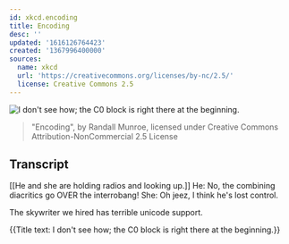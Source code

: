 ```yaml
---
id: xkcd.encoding
title: Encoding
desc: ''
updated: '1616126764423'
created: '1367996400000'
sources:
  name: xkcd
  url: 'https://creativecommons.org/licenses/by-nc/2.5/'
  license: Creative Commons 2.5
---
```

![I don't see how; the C0 block is right there at the beginning.](https://imgs.xkcd.com/comics/encoding.png)
> "Encoding", by Randall Munroe, licensed under Creative Commons Attribution-NonCommercial 2.5 License

## Transcript
[[He and she are holding radios and looking up.]]
He: No, the combining diacritics go OVER the interrobang!
She: Oh jeez, I think he's lost control.

The skywriter we hired has terrible unicode support.

{{Title text: I don't see how; the C0 block is right there at the beginning.}}
